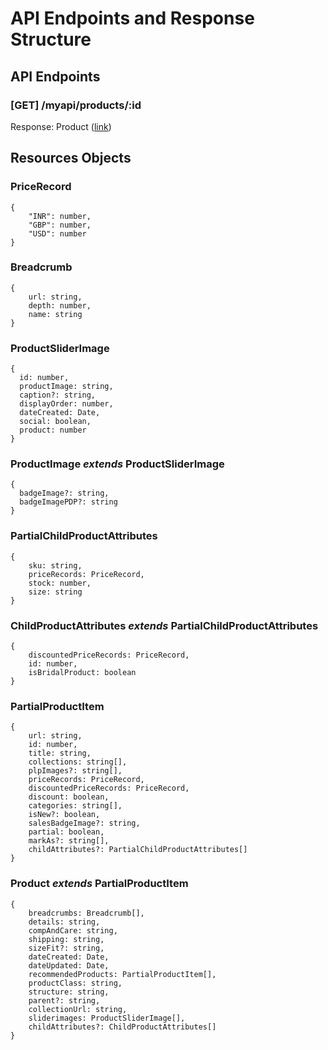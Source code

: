 # API Endpoints and Response Structure

## API Endpoints

### [GET] /myapi/products/:id
Response: Product ([link](#markdown-header-product-extends-partialproductitem))

## Resources Objects

### PriceRecord
```
{
	"INR": number,
	"GBP": number,
	"USD": number
}
```

### Breadcrumb
```
{
	url: string,
	depth: number,
	name: string
}
```
### ProductSliderImage
```
{
  id: number,
  productImage: string,
  caption?: string,
  displayOrder: number,
  dateCreated: Date,
  social: boolean,
  product: number
}
```

### ProductImage *extends* **ProductSliderImage**

```
{
  badgeImage?: string,
  badgeImagePDP?: string
}
```

### PartialChildProductAttributes
```
{
	sku: string,
	priceRecords: PriceRecord,
	stock: number,
	size: string
}
```

### ChildProductAttributes *extends* PartialChildProductAttributes
```
{
  	discountedPriceRecords: PriceRecord,
	id: number,
	isBridalProduct: boolean
}
```

### PartialProductItem
```
{
	url: string,
	id: number,
	title: string,
	collections: string[],
	plpImages?: string[],
	priceRecords: PriceRecord,
	discountedPriceRecords: PriceRecord,
	discount: boolean,
	categories: string[],
	isNew?: boolean,
	salesBadgeImage?: string,
	partial: boolean,
	markAs?: string[],
	childAttributes?: PartialChildProductAttributes[]
}
```

### Product *extends* PartialProductItem
```
{
	breadcrumbs: Breadcrumb[],
	details: string,
	compAndCare: string,
	shipping: string,
	sizeFit?: string,
	dateCreated: Date,
	dateUpdated: Date,
	recommendedProducts: PartialProductItem[],
	productClass: string,
	structure: string,
	parent?: string,
	collectionUrl: string,
	sliderimages: ProductSliderImage[],
	childAttributes?: ChildProductAttributes[]
}
```